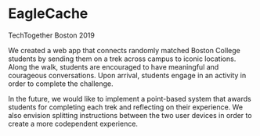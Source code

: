 # EagleCache
TechTogether Boston 2019

We created a web app that connects randomly matched Boston College students by sending them on a trek across campus to iconic locations. Along the walk, students are encouraged to have meaningful and courageous conversations. Upon arrival, students engage in an activity in order to complete the challenge.

In the future, we would like to implement a point-based system that awards students for completing each trek and reflecting on their experience. We also envision splitting instructions between the two user devices in order to create a more codependent experience.
